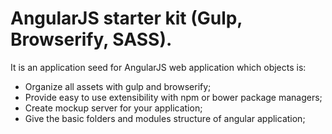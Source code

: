 # AngularJS starter kit (Gulp, Browserify, SASS).
It is an application seed for AngularJS web application which objects is:
- Organize all assets with gulp and browserify;
- Provide easy to use extensibility with npm or bower package managers;
- Create mockup server for your application;
- Give the basic folders and modules structure of angular application;